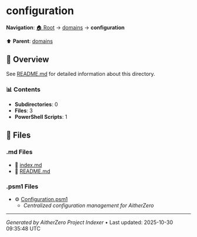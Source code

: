 # configuration

**Navigation**: [🏠 Root](../../index.md) → [domains](../index.md) → **configuration**

⬆️ **Parent**: [domains](../index.md)

## 📖 Overview

See [README.md](./README.md) for detailed information about this directory.

### 📊 Contents

- **Subdirectories**: 0
- **Files**: 3
- **PowerShell Scripts**: 1

## 📄 Files

### .md Files

- 📝 [index.md](./index.md)
- 📝 [README.md](./README.md)

### .psm1 Files

- ⚙️ [Configuration.psm1](./Configuration.psm1)
  - *Centralized configuration management for AitherZero*

---

*Generated by AitherZero Project Indexer* • Last updated: 2025-10-30 09:35:48 UTC

